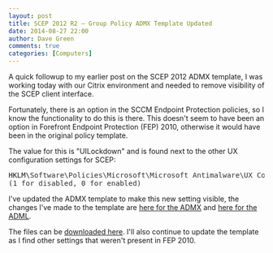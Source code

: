 ```yaml
---
layout: post
title: SCEP 2012 R2 – Group Policy ADMX Template Updated
date: 2014-08-27 22:00
author: Dave Green
comments: true
categories: [Computers]
---
```

A quick followup to my earlier post on the SCEP 2012 ADMX template, I was working today with our Citrix environment and needed to remove visibility of the SCEP client interface.

Fortunately, there is an option in the SCCM Endpoint Protection policies, so I know the functionality to do this is there. This doesn't seem to have been an option in Forefront Endpoint Protection (FEP) 2010, otherwise it would have been in the original policy template.

The value for this is "UILockdown" and is found next to the other UX configuration settings for SCEP:
<pre>HKLM\<span style="color: #333333;">Software\Policies\Microsoft\Microsoft Antimalware\UX Configuration\UILockdown
(1 for disabled, 0 for enabled)</span></pre>
I've updated the ADMX template to make this new setting visible, the changes I've made to the template are [here for the ADMX](https://github.com/davegreen/miscellaneous/commit/8f77ebd4fd70dfe8a410d9a1a4699bd126f77097) and [here for the ADML](https://github.com/davegreen/miscellaneous/commit/1420cb6ab81a574b7115a98c531b7ad13c7132b7).

The files can be [downloaded here](https://github.com/davegreen/miscellaneous/tree/master/CustomADMX). I'll also continue to update the template as I find other settings that weren't present in FEP 2010.
